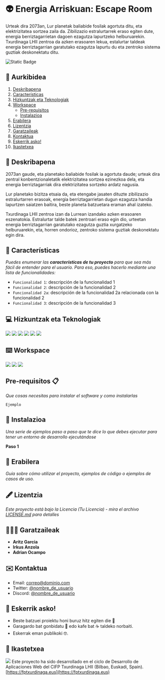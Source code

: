 # :alien: Energia Arriskuan: Escape Room

Urteak dira 2073an, Lur planetak baliabide fosilak agortuta ditu, eta elektrizitatea sortzea zaila da. Zibilizazio estralurtarrek eraso egiten dute, energia berriztagarrietan dagoen ezagutza lapurtzeko helburuarekin. Txurdinaga LHII zentroa da azken erasoaren lekua, estalurtar taldeak energia berriztagarrian garatutako ezagutza lapurtu du eta zentroko sistema guztiak deskonektatu ditu.

![Static Badge](https://img.shields.io/badge/status-prozesuan-brightgreen)

## 📑 Aurkibidea

1. [Deskribapena](#deskribapena)
2. [Características](#características)
3. [Hizkuntzak eta Teknologiak](#hizkuntzak-eta-teknologiak)
4. [Workspace](#workspace)
   - [Pre-requisitos](#pre-requisitos)
   - [Instalazioa](#instalazioa)
5. [Erabilera](#erabilera)
6. [Lizentzia](#lizentzia)
7. [Garatzaileak](#garatzaileak)
8. [Kontaktua](#kontaktua)
9. [Eskerrik asko!](#eskerrik-asko)
10. [Ikastetxea](#ikastetxea)

## 📝 Deskribapena

2073an gaude, eta planetako baliabide fosilak ia agortuta daude; urteak dira zentral konbentzionaletatik elektrizitatea sortzea ezinezkoa dela, eta energia berriztagarriak dira elektrizitatea sortzeko ardatz nagusia.

Lur planetako bizitza etsaia da, eta etengabe jasaten dituzte zibilizazio estralurtarren erasoak, energia berriztagarrietan dugun ezagutza handia lapurtzen saiatzen baitira, beste planeta batzuetara eraman ahal izateko.

Txurdinaga LHII zentroa izan da Lurrean izandako azken erasoaren eszenatokia. Estralurtar talde batek zentroari eraso egin dio, urteetan energia berriztagarrian garatutako ezagutza guztia xurgatzeko helburuarekin, eta, horren ondorioz, zentroko sistema guztiak deskonektatu egin dira.

## 💎 Características

*Puedes enumerar las **características de tu proyecto** para que sea más fácil de entender para el usuario. Para eso, puedes hacerlo mediante una lista de funcionalidades:*

- `Funcionalidad 1`: descripción de la funcionalidad 1
- `Funcionalidad 2`: descripción de la funcionalidad 2
- `Funcionalidad 2a`: descripción de la funcionalidad 2a relacionada con la funcionalidad 2
- `Funcionalidad 3`: descripción de la funcionalidad 3

## :computer: Hizkuntzak eta Teknologiak
[![](https://custom-icon-badges.demolab.com/badge/html5-E34F26?style=for-the-badge&logo=html5&logoColor=white)]()
[![](https://custom-icon-badges.demolab.com/badge/css3-1572B6?style=for-the-badge&logo=css3&logoColor=white)]()
[![](https://custom-icon-badges.demolab.com/badge/javascript-F7DF1E?style=for-the-badge&logo=javascript&logoColor=black)]() 
[![](https://custom-icon-badges.demolab.com/badge/tailwind-38B2AC?style=for-the-badge&logo=tailwind&logoColor=white)]()
[![](https://custom-icon-badges.demolab.com/badge/vue-white?logo=vue&logoColor=green&style=for-the-badge)]()
[![](https://custom-icon-badges.demolab.com/badge/laravel-FF2D20?logo=laravel&logoColor=white&style=for-the-badge)]()

## :keyboard: Workspace
[![](https://img.shields.io/badge/-Visual%20Studio%20Code-0078d7?style=for-the-badge&logo=Visual%20Studio%20Code&logoColor=white)]()
[![](https://img.shields.io/badge/Github-000?logo=github&style=for-the-badge)]()
[![](https://custom-icon-badges.demolab.com/badge/docker-white?logo=docker&logoColor=1d63ed&style=for-the-badge)]()

## Pre-requisitos 📋

_Que cosas necesitas para instalar el software y como instalarlas_

```
Ejemplo
```

## 🔧 Instalazioa  

_Una serie de ejemplos paso a paso que te dice lo que debes ejecutar para tener un entorno de desarrollo ejecutándose_

**Paso 1**

## 📕 Erabilera

*Guía sobre cómo utilizar el proyecto, ejemplos de código o ejemplos de casos de uso.*

## 🖋 Lizentzia

*Este proyecto está bajo la Licencia (Tu Licencia) - mira el archivo [LICENSE.md](LICENSE.md) para detalles*

## 👨🏽‍💻 Garatzaileak

- **Aritz Garcia**
- **Irkus Anzola**
- **Adrian Ocampo**

## ✉️ Kontaktua

- Email: [correo@dominio.com](mailto:correo@dominio.com)
- Twitter: [@nombre_de_usuario](https://twitter.com/nombre_de_usuario)
- Discord: [@nombre_de_usuario](https://twitter.com/nombre_de_usuario)

## 🎁 Eskerrik asko!

* Beste batzuei proiektu honi buruz hitz egiten die 📢
* Garagardo bat gonbidatu 🍺 edo kafe bat ☕ taldeko norbaiti.
* Eskerrak eman publikoki 🤓.


## 🏫 Ikastetxea
[![](https://fptxurdinaga.eus/wp-content/uploads/2023/06/Logo_Home3.png)](https://fptxurdinaga.eus/)
Este proyecto ha sido desarrollado en el ciclo de Desarrollo de Aplicaciones Web del CIFP Txurdinaga LHII (Bilbao, Euskadi, Spain).
[https://fptxurdinaga.eus](https://fptxurdinaga.eus)